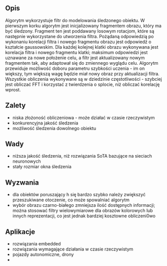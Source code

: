 ## Opis
Algorytm wykorzystuje filtr do modelowania śledzonego obiektu. W pierwszym korku algorytm jest inicjalizowany fragmentem obrazu, który ma być śledzony. Fragment ten jest poddawany losowym rotacjom, które są następnie wykorzystane do utworzenia filtra. Pożądaną odpowiedzią po wykonaniu korelacji filtra i nowego fragmentu obrazu jest odpowiedź o kształcie gaussowskim. Dla każdej kolejnej klatki obrazu wykonywana jest korelacja filtra i nowego fragmentu klatki; maksimum odpowiedzi jest uznawane za nowe położenie celu, a filtr jest aktualizowany nowym fragmentem tak, aby adaptował się do zmiennego wyglądu celu. Algorytm przewiduje możliwość doboru parametru szybkości uczenia - im on większy, tym większą wagę będzie miał nowy obraz przy aktualizacji filtra. 
Wszystkie obliczenia wykonywane są w dziedzinie częstotliwości - szybciej jest obliczać FFT i korzystać z twierdzenia o splocie, niż obliczać korelację wprost.

## Zalety
* niska złożoność obliczeniowa - może działać w czasie rzeczywistym
* konkurencyjna jakość śledzenia
* możliwość śledzenia dowolnego obiektu

## Wady
* niższa jakość śledzenia, niż rozwiązania SoTA bazujące na sieciach neuronowych 
* stały rozmiar okna śledzenia

## Wyzwania
* dla obiektów poruszający h się bardzo szybko należy zwiększyć przeszukiwane otoczenie, co może spowalniać algorytm
* wybór obrazu czarno-białego zmniejsza ilość dostępnych informacji; można stosować filtry wielowymiarowe dla obrazów kolorowych lub innych reprezentacji, co jest jednak bardziej kosztowne obliczeni0wo

## Aplikacje
* rozwiązania embedded
* rozwiązania wymagające działania w czasie rzeczywistym
* pojazdy autonomiczne, drony
* 